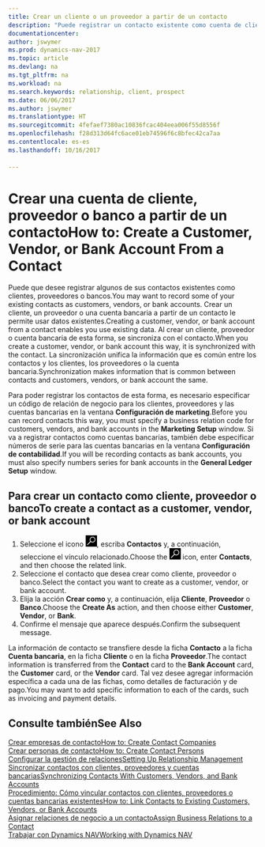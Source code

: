 ```yaml
---
title: Crear un cliente o un proveedor a partir de un contacto
description: "Puede registrar un contacto existente como cuenta de cliente, proveedor o banco usando datos existentes y especificando una relación de negocio."
documentationcenter: 
author: jswymer
ms.prod: dynamics-nav-2017
ms.topic: article
ms.devlang: na
ms.tgt_pltfrm: na
ms.workload: na
ms.search.keywords: relationship, client, prospect
ms.date: 06/06/2017
ms.author: jswymer
ms.translationtype: HT
ms.sourcegitcommit: 4fefaef7380ac10836fcac404eea006f55d8556f
ms.openlocfilehash: f28d313d64fc6ace01eb74596f6c8bfec42ca7aa
ms.contentlocale: es-es
ms.lasthandoff: 10/16/2017

---
```

# <a name="how-to-create-a-customer-vendor-or-bank-account-from-a-contact"></a><span data-ttu-id="5c8b5-103">Crear una cuenta de cliente, proveedor o banco a partir de un contacto</span><span class="sxs-lookup"><span data-stu-id="5c8b5-103">How to: Create a Customer, Vendor, or Bank Account From a Contact</span></span>
<span data-ttu-id="5c8b5-104">Puede que desee registrar algunos de sus contactos existentes como clientes, proveedores o bancos.</span><span class="sxs-lookup"><span data-stu-id="5c8b5-104">You may want to record some of your existing contacts as customers, vendors, or bank accounts.</span></span> <span data-ttu-id="5c8b5-105">Crear un cliente, un proveedor o una cuenta bancaria a partir de un contacto le permite usar datos existentes.</span><span class="sxs-lookup"><span data-stu-id="5c8b5-105">Creating a customer, vendor, or bank account from a contact enables you use existing data.</span></span> <span data-ttu-id="5c8b5-106">Al crear un cliente, proveedor o cuenta bancaria de esta forma, se sincroniza con el contacto.</span><span class="sxs-lookup"><span data-stu-id="5c8b5-106">When you create a customer, vendor, or bank account this way, it is synchronized with the contact.</span></span> <span data-ttu-id="5c8b5-107">La sincronización unifica la información que es común entre los contactos y los clientes, los proveedores o la cuenta bancaria.</span><span class="sxs-lookup"><span data-stu-id="5c8b5-107">Synchronization makes information that is common between contacts and customers, vendors, or bank account the same.</span></span>

<span data-ttu-id="5c8b5-108">Para poder registrar los contactos de esta forma, es necesario especificar un código de relación de negocio para los clientes, proveedores y las cuentas bancarias en la ventana **Configuración de marketing**.</span><span class="sxs-lookup"><span data-stu-id="5c8b5-108">Before you can record contacts this way, you must specify a business relation code for customers, vendors, and bank accounts in the **Marketing Setup** window.</span></span> <span data-ttu-id="5c8b5-109">Si va a registrar contactos como cuentas bancarias, también debe especificar números de serie para las cuentas bancarias en la ventana **Configuración de contabilidad**.</span><span class="sxs-lookup"><span data-stu-id="5c8b5-109">If you will be recording contacts as bank accounts, you must also specify numbers series for bank accounts in the **General Ledger Setup** window.</span></span>

## <a name="to-create-a-contact-as-a-customer-vendor-or-bank-account"></a><span data-ttu-id="5c8b5-110">Para crear un contacto como cliente, proveedor o banco</span><span class="sxs-lookup"><span data-stu-id="5c8b5-110">To create a contact as a customer, vendor, or bank account</span></span>
1. <span data-ttu-id="5c8b5-111">Seleccione el icono ![Buscar página o informe](media/ui-search/search_small.png "icono Buscar página o informe"), escriba **Contactos** y, a continuación, seleccione el vínculo relacionado.</span><span class="sxs-lookup"><span data-stu-id="5c8b5-111">Choose the ![Search for Page or Report](media/ui-search/search_small.png "Search for Page or Report icon") icon, enter **Contacts**, and then choose the related link.</span></span>
2. <span data-ttu-id="5c8b5-112">Seleccione el contacto que desea crear como cliente, proveedor o banco.</span><span class="sxs-lookup"><span data-stu-id="5c8b5-112">Select the contact you want to create as a customer, vendor, or bank account.</span></span>
3. <span data-ttu-id="5c8b5-113">Elija la acción **Crear como** y, a continuación, elija **Cliente**, **Proveedor** o **Banco**.</span><span class="sxs-lookup"><span data-stu-id="5c8b5-113">Choose the **Create As** action, and then choose either **Customer**, **Vendor**, or **Bank**.</span></span>
4. <span data-ttu-id="5c8b5-114">Confirme el mensaje que aparece después.</span><span class="sxs-lookup"><span data-stu-id="5c8b5-114">Confirm the subsequent message.</span></span>

<span data-ttu-id="5c8b5-115">La información de contacto se transfiere desde la ficha **Contacto** a la ficha **Cuenta bancaria**, en la ficha **Cliente** o en la ficha **Proveedor**.</span><span class="sxs-lookup"><span data-stu-id="5c8b5-115">The contact information is transferred from the **Contact** card to the **Bank Account** card, the **Customer** card, or the **Vendor** card.</span></span> <span data-ttu-id="5c8b5-116">Tal vez desee agregar información específica a cada una de las fichas, como detalles de facturación y de pago.</span><span class="sxs-lookup"><span data-stu-id="5c8b5-116">You may want to add specific information to each of the cards, such as invoicing and payment details.</span></span>

## <a name="see-also"></a><span data-ttu-id="5c8b5-117">Consulte también</span><span class="sxs-lookup"><span data-stu-id="5c8b5-117">See Also</span></span>
[<span data-ttu-id="5c8b5-118">Crear empresas de contacto</span><span class="sxs-lookup"><span data-stu-id="5c8b5-118">How to: Create Contact Companies</span></span>](marketing-create-contact-companies.md)  
[<span data-ttu-id="5c8b5-119">Crear personas de contacto</span><span class="sxs-lookup"><span data-stu-id="5c8b5-119">How to: Create Contact Persons</span></span>](marketing-create-contact-persons.md)  
[<span data-ttu-id="5c8b5-120">Configurar la gestión de relaciones</span><span class="sxs-lookup"><span data-stu-id="5c8b5-120">Setting Up Relationship Management</span></span>](marketing-setup-marketing.md)  
[<span data-ttu-id="5c8b5-121">Sincronizar contactos con clientes, proveedores y cuentas bancarias</span><span class="sxs-lookup"><span data-stu-id="5c8b5-121">Synchronizing Contacts With Customers, Vendors, and Bank Accounts</span></span>](marketing-synchronize-contacts-customers-vendors-bank-accounts.md)  
[<span data-ttu-id="5c8b5-122">Procedimiento: Cómo vincular contactos con clientes, proveedores o cuentas bancarias existentes</span><span class="sxs-lookup"><span data-stu-id="5c8b5-122">How to: Link Contacts to Existing Customers, Vendors, or Bank Accounts</span></span>](marketing-how-link-contact.md)  
[<span data-ttu-id="5c8b5-123">Asignar relaciones de negocio a un contacto</span><span class="sxs-lookup"><span data-stu-id="5c8b5-123">Assign Business Relations to a Contact</span></span>](marketing-business-relations.md#AssignBusRelContact)  
[<span data-ttu-id="5c8b5-124">Trabajar con Dynamics NAV</span><span class="sxs-lookup"><span data-stu-id="5c8b5-124">Working with Dynamics NAV</span></span>](ui-work-product.md)

